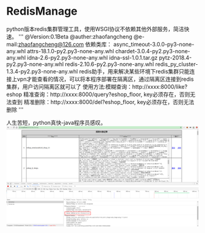 # RedisManage
python版本redis集群管理工具，使用WSGI协议不依赖其他外部服务，简洁快速。
'''
@Version:0.1Beta
@auther:zhaofangcheng
@e-mail:zhaofangcheng@126.com
依赖类库：
            async_timeout-3.0.0-py3-none-any.whl
            attrs-18.1.0-py2.py3-none-any.whl
            chardet-3.0.4-py2.py3-none-any.whl
            idna-2.6-py2.py3-none-any.whl
            idna-ssl-1.0.1.tar.gz
            pytz-2018.4-py2.py3-none-any.whl
            redis-2.10.6-py2.py3-none-any.whl
            redis_py_cluster-1.3.4-py2.py3-none-any.whl
redis助手，用来解决某些环境下redis集群只能连接上vpn才能查看的情况，可以将本程序部署在隔离区，通过隔离区连接到redis集群，用户访问隔离区就可以了
使用方法:模糊查询：http://xxxx:8000/like?eshop
         精准查询：http://xxxx:8000/query?eshop_floor, key必须存在，否则无法查到
         精准删除：http://xxxx:8000/del?eshop_floor, key必须存在，否则无法删除
'''

人生苦短，python真快-java程序员感叹。
![Alt text](https://github.com/zhaofangcheng/RedisManage/blob/master/redisManage.png)
